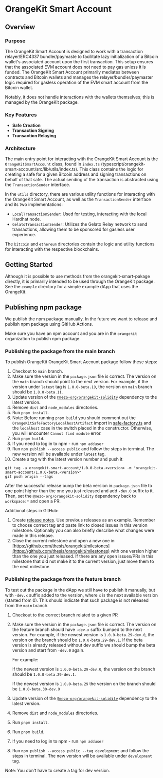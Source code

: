 # OrangeKit Smart Account

## Overview

### Purpose

The OrangeKit Smart Account is designed to work with a transaction
relayer/ERC4337 bundler/paymaste to facilitate lazy initialization of a Bitcoin
wallet's associated account upon the first transaction. This setup ensures that
the associated EVM account does not need to pay gas unless it is funded. The
OrangeKit Smart Account primarily mediates between contracts and Bitcoin wallets
and manages the relayer/bundler/paymaster logic required for gasless operation
of the EVM smart account from the Bitcoin wallet.

Notably, it does not handle interactions with the wallets themselves; this is
managed by the OrangeKit package.

### Key Features

- **Safe Creation**
- **Transaction Signing**
- **Transaction Relaying**

### Architecture

The main entry point for interacting with the OrangeKit Smart Account is the
`OrangeKitSmartAccount` class, found in `index.ts`
(typescript/orangekit-smart-account/src/lib/utils/index.ts). This class contains
the logic for creating a safe for a given Bitcoin address and signing
transactions on behalf of that safe. The actual sending of the transaction is
abstracted using the `TransactionSender` interface.

In the `utils` directory, there are various utility functions for interacting
with the OrangeKit Smart Account, as well as the `TransactionSender` interface
and its two implementations:

- `LocalTransactionSender`: Used for testing, interacting with the local Hardhat
  node.
- `GelatoTransactionSender`: Utilizes the Gelato Relay network to send
  transactions, allowing them to be sponsored for gasless user experience.

The `bitcoin` and `ethereum` directories contain the logic and utility functions
for interacting with the respective blockchains.

## Getting Started

Although it is possible to use methods from the orangekit-smart-pakage directly,
it is primarily intended to be used through the OrangeKit package. See the
`example` directory for a simple example dApp that uses the OrangeKit.

## Publishing npm package

We publish the npm package manually. In the future we want to release and
publish npm package using GitHub Actions.

Make sure you have an npm account and you are in the `orangekit` organization to
publish npm package.

### Publishing the package from the main branch

To publish OrangeKit OrangeKit Smart Account package follow these steps:

1. Checkout to `main` branch.
2. Make sure the version in the `package.json` file is correct. The version on
   the `main` branch should point to the next version. For example, if the
   version under `latest` tag is `1.0.0-beta.10`, the version on `main` branch
   should be `1.0.0-beta.11`.
3. Update version of the
   [`@mezo-org/orangekit-solidity`](https://www.npmjs.com/package/@mezo-org/orangekit-solidity)
   dependency to the latest version.
4. Remove `dist` and `node_modules` directories.
5. Run `pnpm install`.
6. Note: Before running `pnpm build` you should comment out the
   `OrangeKitSafeFactoryLocalhostArtifact` import in
   [safe-factory.ts](https://github.com/thesis/orangekit/blob/main/typescript/orangekit-smart-account/src/lib/ethereum/safe-factory.ts)
   and the `localhost` case in the switch placed in the constructor. Otherwise,
   you will encounter `Cannot find module` error.
7. Run `pnpm build`.
8. If you need to log in to npm - run `npm adduser`
9. Run `npm publish --access public` and follow the steps in terminal. The new
   version will be available under `latest` tag.
10. Create a tag with the latest version number and push it:

```
git tag -a orangekit-smart-account/1.0.0-beta.<version> -m "orangekit-smart-account/1.0.0-beta.<version>"
git push origin --tags
```

After the successful release bump the beta version in `package.json` file to one
point higher than the one you just released and add `-dev.0` suffix to it. Then,
set the `@mezo-org/orangekit-solidity` dependency back to `workspace:*` and open
a PR.

Additional steps in GitHub:

1. Create [release notes](https://github.com/thesis/orangekit/releases). Use
   previous releases as an example. Remember to choose correct tag and paste
   link to closed issues in this version milestone. Optionally you can also
   briefly describe what changes were made in this release.
2. Close the current milestone and open a new one in
   [https://github.com/thesis/orangekit/milestones](https://github.com/thesis/orangekit/milestones)
   with one version higher than the one you just released. If there are any open
   issues/PRs in this milestone that did not make it to the current version,
   just move them to the next milestone.

### Publishing the package from the feature branch

To test out the package in the dApp we still have to publish it manually, but
with `-dev.x` suffix added to the version, where `x` is the next available
version (started from 0). This should indicate that such package is not released
from the `main` branch.

1. Checkout to the correct branch related to a given PR
2. Make sure the version in the `package.json` file is correct. The version on
   the feature branch should have `-dev.x` suffix bumped to the next version.
   For example, if the newest version is `1.0.0-beta.29-dev.0`, the version on
   the branch should be `1.0.0-beta.29-dev.1`. If the beta version is already
   released without dev suffix we should bump the beta version and start from
   `-dev.0` again.

   For example:

   If the newest version is `1.0.0-beta.29-dev.0`, the version on the branch
   should be `1.0.0-beta.29-dev.1`.

   If the newest version is `1.0.0-beta.29` the version on the branch should be
   `1.0.0-beta.30-dev.0`

3. Update version of the
   [`@mezo-org/orangekit-solidity`](https://www.npmjs.com/package/@mezo-org/orangekit-solidity)
   dependency to the latest version.
4. Remove `dist` and `node_modules` directories.
5. Run `pnpm install`.
6. Run `pnpm build`.
7. If you need to log in to npm - run `npm adduser`
8. Run `npm publish --access public --tag development` and follow the steps in
   terminal. The new version will be available under `development` tag.

Note: You don't have to create a tag for dev version.
